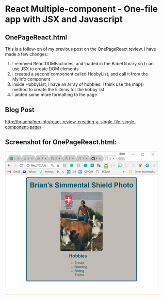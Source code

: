 # React Multiple-component - One-file app with JSX and Javascript

OnePageReact.html
-----------------
This is a follow-on of my previous post on the OnePageReact review.  I have made a few changes:
  1. I removed ReactDOMFactories, and loaded in the Babel library so I can use JSX to create DOM elements
  2. I created a second component called HobbyList, and call it from the MyInfo component
  3. Inside HobbyList, I have an array of hobbies.  I think use the map() method to create the li items for the hobby list
  4. I added some more formatting to the page

Blog Post
---------
http://brianhafner.info/react-review-creating-a-single-file-single-component-page/

Screenshot for OnePageReact.html:
--------------------------

<img src="ScreenCapture.PNG">
